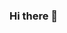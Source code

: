 ### Hi there 👋

<!--
**AKSHITHA1508/Akshitha1508** is a ✨ _special_ ✨ repository because its `README.md` (this file) appears on your GitHub profile.

Here are some ideas to get you started:

- 🔭 I’m currently in student in vrsec
- 🌱 I’m currently learning ...GitHub and Git
- 👯 I’m looking to collaborate on ...CISCO
- 💬 Ask me about ...nothing
- 📫 How to reach me: ...
- 😄 Pronouns: ...
- ⚡ Fun fact: ...
-->
